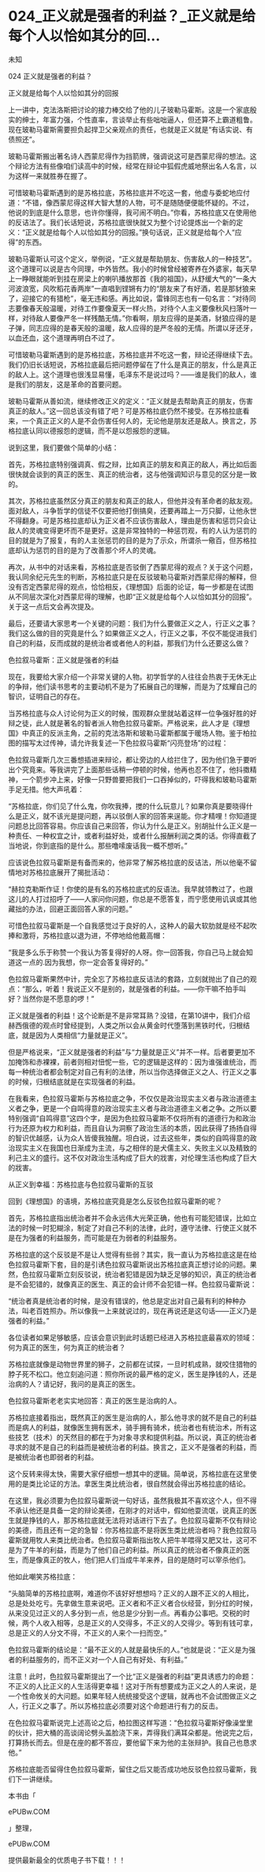# 024_正义就是强者的利益？_正义就是给每个人以恰如其分的回...

未知

024 正义就是强者的利益？

正义就是给每个人以恰如其分的回报

上一讲中，克法洛斯把讨论的接力棒交给了他的儿子玻勒马霍斯。这是一个家底殷实的绅士，年富力强，个性直率，言谈举止有些咄咄逼人，但还算不上霸道粗鲁。现在玻勒马霍斯需要担负起捍卫父亲观点的责任，也就是正义就是“有话实说、有债照还”。

玻勒马霍斯搬出著名诗人西蒙尼得作为挡箭牌，强调说这可是西蒙尼得的想法。这个辩论方法有些像咱们读高中的时候，经常在辩论中狐假虎威地祭出名人名言，以为这样一来就胜券在握了。

可惜玻勒马霍斯遇到的是苏格拉底，苏格拉底并不吃这一套，他虚与委蛇地应付道：“不错，像西蒙尼得这样大智大慧的人物，可不是随随便便能怀疑的。不过，他说的到底是什么意思，也许你懂得，我可闹不明白。”你看，苏格拉底又在使用他的反诘法了。我们长话短说，苏格拉底很快就又为整个讨论提炼出一个新的定义：“正义就是给每个人以恰如其分的回报。”换句话说，正义就是给每个人“应得”的东西。

玻勒马霍斯认可这个定义，举例说，“正义就是帮助朋友、伤害敌人的一种技艺”。这个道理可以说是古今同理，中外皆然。我小的时候曾经被寄养在外婆家，每天早上一睁眼就能听到挂在房梁上的喇叭播放那首《我的祖国》，从舒缓大气的“一条大河波浪宽，风吹稻花香两岸”一直唱到铿锵有力的“朋友来了有好酒，若是那豺狼来了，迎接它的有猎枪”，毫无违和感。再比如说，雷锋同志也有一句名言：“对待同志要像春天般温暖，对待工作要像夏天一样火热，对待个人主义要像秋风扫落叶一样，对待敌人要像严冬一样残酷无情。”你看啊，朋友应得的是美酒，豺狼应得的是子弹，同志应得的是春天般的温暖，敌人应得的是严冬般的无情。所谓以牙还牙，以血还血，这个道理再明白不过了。

可惜玻勒马霍斯遇到的是苏格拉底，苏格拉底并不吃这一套，辩论还得继续下去。我们仍旧长话短说，苏格拉底最后把问题停留在了什么是真正的朋友，什么是真正的敌人上。这个道理也很浅显易懂，毛泽东不是说过吗？——谁是我们的敌人，谁是我们的朋友，这是革命的首要问题。

玻勒马霍斯从善如流，继续修改正义的定义：“正义就是去帮助真正的朋友，伤害真正的敌人。”这一回总该没有错了吧？可是苏格拉底仍然不接受。在苏格拉底看来，一个真正正义的人是不会伤害任何人的，无论他是朋友还是敌人。换言之，苏格拉底认同以德报怨的逻辑，而不是以怨报怨的逻辑。

说到这里，我们要做个简单的小结：

首先，苏格拉底特别强调真、假之辩，比如真正的朋友和真正的敌人，再比如后面很快就会谈到的真正的医生、真正的统治者，这与他强调知识与意见的区分是一致的。

其次，苏格拉底虽然区分真正的朋友和真正的敌人，但他并没有革命者的敌友观。面对敌人，斗争哲学的信徒不仅要把他打倒搞臭，还要再踏上一万只脚，让他永世不得翻身。可是苏格拉底却认为正义者不应该伤害敌人，理由是伤害和惩罚只会让敌人的灵魂变得更坏而不是更好。这是非常独特的一种惩罚观，有的人认为惩罚的目的就是为了报复，有的人主张惩罚的目的是为了示众，所谓杀一儆百，但苏格拉底却认为惩罚的目的是为了改善那个坏人的灵魂。

再次，从书中的对话来看，苏格拉底是否驳倒了西蒙尼得的观点？关于这个问题，我认同余纪元先生的判断，苏格拉底只是在反驳玻勒马霍斯对西蒙尼得的解释，但没有否定西蒙尼得的观点，恰恰相反，《理想国》后面的论证，每一步都是在试图从不同层次深化对西蒙尼得的理解，也即“正义就是给每个人以恰如其分的回报”。关于这一点后文会再次提及。

最后，还要请大家思考一个关键的问题：我们为什么要做正义之人，行正义之事？我们这么做的目的究竟是什么？如果做正义之人，行正义之事，不仅不能促进我们自己的利益，反而成就的是统治者或者他人的利益，那我们为什么还要这么做？

色拉叙马霍斯：正义就是强者的利益

现在，我要给大家介绍一个非常关键的人物。初学哲学的人往往会热衷于无休无止的争辩，他们读书思考的主要动机不是为了拓展自己的理解，而是为了炫耀自己的智识，证明自己的存在。

当苏格拉底与众人讨论何为正义的时候，围观群众里就站着这样一位争强好胜的好辩之徒，此人就是著名的智者派人物色拉叙马霍斯。严格说来，此人才是《理想国》中真正的反派主角，之前的克法洛斯和玻勒马霍斯都属于暖场人物。鉴于柏拉图的描写太过传神，请允许我复述一下色拉叙马霍斯“闪亮登场”的过程：

色拉叙马霍斯几次三番想插进来辩论，都让旁边的人给拦住了，因为他们急于要听出个究竟来。等我讲完了上面那些话稍一停顿的时候，他再也忍不住了，他抖擞精神，一个箭步冲上来，好像一只野兽要把我们一口吞掉似的，吓得我和玻勒马霍斯手足无措。他大声吼着：

“苏格拉底，你们见了什么鬼，你吹我捧，搅的什么玩意儿？如果你真是要晓得什么是正义，就不该光是提问题，再以驳倒人家的回答来逞能。你才精哩！你知道提问题总比回答容易。你应该自己来回答，你认为什么是正义。别胡扯什么正义是一种责任、一种权宜之计，或者利益好处，或者什么报酬利润之类的话。你得直截了当地说，你到底指的是什么。那些噜嗦废话我一概不想听。”

应该说色拉叙马霍斯是有备而来的，他非常了解苏格拉底的反诘法，所以他毫不留情地对苏格拉底展开了揭批活动：

“赫拉克勒斯作证！你使的是有名的苏格拉底式的反语法。我早就领教过了，也跟这儿的人打过招呼了——人家问你问题，你总是不愿答复，而宁愿使用讥讽或其他藏拙的办法，回避正面回答人家的问题。”

可惜色拉叙马霍斯是一个自我感觉过于良好的人，这种人的最大软肋就是经不起吹捧和激将，苏格拉底以退为进，不停地给他戴高帽：

“我是多么乐于称赞一个我认为答复得好的人呀。你一回答我，你自己马上就会知道这一点的.因为我想，你一定会答复得好的。”

色拉叙马霍斯果然中计，完全忘了苏格拉底反诘法的套路，立刻就抛出了自己的观点：“那么，听着！我说正义不是别的，就是强者的利益。——你干嘛不拍手叫好？当然你是不愿意的啰！”

正义就是强者的利益！这个论断是不是非常耳熟？没错，在第10讲中，我们介绍赫西俄德的观点时曾经提到，人类之所以会从黄金时代堕落到黑铁时代，归根结底，就是因为人类相信“力量就是正义”。

但是严格说来，“正义就是强者的利益”与“力量就是正义”并不一样。后者要更加不加掩饰和赤裸裸，前者则相对忸怩一些，它的逻辑是这样的：因为谁强谁统治，而每一种统治者都会制定对自己有利的法律，所以当你选择做正义之人、行正义之事的时候，归根结底就是在实现强者的利益。

在我看来，色拉叙马霍斯与苏格拉底之争，不仅仅是政治现实主义者与政治道德主义者之争，更是一个自鸣得意的政治现实主义者与政治道德主义者之争。之所以要特别强调“自鸣得意”这四个字，是因为色拉叙马霍斯不仅将所有的道德行为和政治行为还原为权力和利益，而且自认为洞察了政治生活的本质，因此获得了扬扬自得的智识优越感，认为众人皆傻我独醒。坦白说，过去这些年，类似的自鸣得意的政治现实主义在我国也日渐成为主流，与之相伴的是犬儒主义、失败主义以及精致的利己主义的盛行。这不仅对政治生活构成了巨大的戕害，对伦理生活也构成了巨大的戕害。

从正义到幸福：苏格拉底与色拉叙马霍斯的互驳

回到《理想国》的语境，苏格拉底究竟是怎么反驳色拉叙马霍斯的呢？

首先，苏格拉底指出统治者并不会永远伟大光荣正确，他也有可能犯错误，比如立法的时候一时犯糊涂，制定了对自己不利的法律，此时，遵守法律、行使正义就不是在为强者的利益服务，而可能是在为弱者的利益服务。

苏格拉底的这个反驳是不是让人觉得有些弱？其实，我一直认为苏格拉底这是在给色拉叙马霍斯下套，目的是引诱色拉叙马霍斯说出苏格拉底真正想讨论的问题。果然，色拉叙马霍斯立刻反驳说，统治者犯错是因为缺乏足够的知识，真正的统治者是不会犯错的，就像真正的医生、真正的会计师不会犯错一样。色拉叙马霍斯说：

“统治者真是统治者的时候，是没有错误的，他总是定出对自己最有利的种种办法，叫老百姓照办。所以像我一上来就说过的，现在再说还是这句话——正义乃是强者的利益。”

各位读者如果足够敏感，应该会意识到此时话题已经进入苏格拉底最喜欢的领域：何为真正的医生，何为真正的统治者？

苏格拉底就像是动物世界里的狮子，之前都在试探，一旦时机成熟，就咬住猎物的脖子死不松口。他立刻追问道：照你所说的最严格的定义，医生是挣钱的人，还是治病的人？请记好，我问的是真正的医生。

色拉叙马霍斯老老实实地回答：真正的医生是治病的人。

苏格拉底接着指出，既然真正的医生是治病的人，那么他寻求的就不是自己的利益而是病人的利益，就像医生拥有医术，骑手拥有骑术，统治者也有统治术，所有这些技艺（技术）的天然目的都在于为对象寻求和提供利益。所以说，真正的统治者寻求的就不是自己的利益而是被统治者的利益。换言之，正义不是强者的利益，而是被统治者也即弱者的利益。

这个反转来得太快，需要大家仔细想一想其中的逻辑。简单说，苏格拉底在这里使用的是类比论证的方法。拿医生类比统治者，很自然就会得出苏格拉底的结论。

在这里，我必须要为色拉叙马霍斯说一句好话，虽然我极其不喜欢这个人，但不得不承认他还是具备一定的辩论美德，在刚才的对话中，假如他耍流氓，说真正的医生就是挣钱的人，那苏格拉底就无法将对话进行下去了。色拉叙马霍斯不仅有辩论的美德，而且还有一定的急智：你苏格拉底不是将医生类比统治者吗？我色拉叙马霍斯就用牧人来类比统治者。色拉叙马霍斯指出牧人把牛羊喂得又肥又壮，这可不是为了牛羊的利益，而是为了他们自己的利益。所以真正的统治者不像真正的医生，而是像真正的牧人，他们把人们当成牛羊来养，目的是随时可以宰杀他们。

他如此嘲笑苏格拉底：

“头脑简单的苏格拉底啊，难道你不该好好想想吗？正义的人跟不正义的人相比，总是处处吃亏。先拿做生意来说吧。正义者和不正义者合伙经营，到分红的时候，从来没见过正义的人多分到一点，他总是少分到一点。再看办公事吧。交税的时候，两个人收入相等，总是正义的人交得多，不正义的人交得少。等到有钱可拿，总是正义的人分文不得，不正义的人来个一扫而空。”

色拉叙马霍斯的结论是：“最不正义的人就是最快乐的人。”也就是说：“正义是为强者的利益服务的，而不正义对一个人自己有好处、有利益。”

注意！此时，色拉叙马霍斯提出了一个比“正义是强者的利益”更具诱惑力的命题：不正义的人比正义的人生活得更幸福！这对于所有想要成为正义之人的人来说，是一个性命攸关的大问题。如果年轻人统统接受这个逻辑，就再也不会试图做正义之人，行正义之事了。所以苏格拉底必须要对这个命题进行有力的反击。

在色拉叙马霍斯说完上述高论之后，柏拉图这样写道：“色拉叙马霍斯好像澡堂里的伙计，把大桶的高谈阔论劈头盖脸浇下来，弄得我们满耳朵都是。他说完之后，打算扬长而去。但是在座的都不答应，要他留下来为他的主张辩护。我自己也恳求他。”

苏格拉底能否留得住色拉叙马霍斯，留住之后又能否成功地反驳色拉叙马霍斯，我们下一讲继续。

本书由「

ePUBw.COM

」整理，

ePUBw.COM

提供最新最全的优质电子书下载！！！